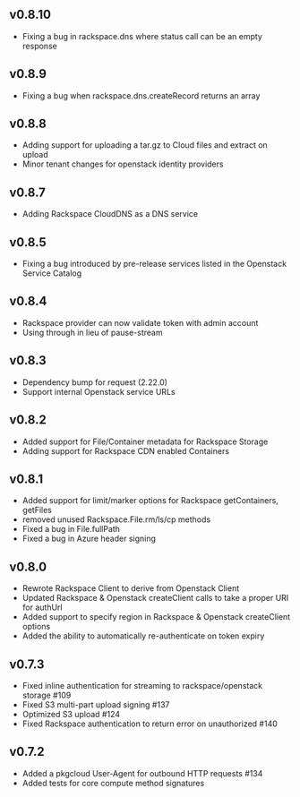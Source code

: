 ## v0.8.10
* Fixing a bug in rackspace.dns where status call can be an empty response

## v0.8.9
* Fixing a bug when rackspace.dns.createRecord returns an array

## v0.8.8
* Adding support for uploading a tar.gz to Cloud files and extract on upload
* Minor tenant changes for openstack identity providers

## v0.8.7
* Adding Rackspace CloudDNS as a DNS service

## v0.8.5
* Fixing a bug introduced by pre-release services listed in the Openstack Service Catalog

## v0.8.4
* Rackspace provider can now validate token with admin account
* Using through in lieu of pause-stream

## v0.8.3
* Dependency bump for request (2.22.0)
* Support internal Openstack service URLs

## v0.8.2
* Added support for File/Container metadata for Rackspace Storage
* Adding support for Rackspace CDN enabled Containers

## v0.8.1
* Added support for limit/marker options for Rackspace getContainers, getFiles
* removed unused Rackspace.File.rm/ls/cp methods
* Fixed a bug in File.fullPath
* Fixed a bug in Azure header signing

## v0.8.0
* Rewrote Rackspace Client to derive from Openstack Client
* Updated Rackspace & Openstack createClient calls to take a proper URI for authUrl
* Added support to specify region in Rackspace & Openstack createClient options
* Added the ability to automatically re-authenticate on token expiry

## v0.7.3
* Fixed inline authentication for streaming to rackspace/openstack storage #109
* Fixed S3 multi-part upload signing #137
* Optimized S3 upload #124
* Fixed Rackspace authentication to return error on unauthorized #140

## v0.7.2
* Added a pkgcloud User-Agent for outbound HTTP requests #134
* Added tests for core compute method signatures

